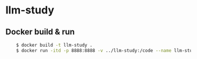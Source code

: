 # llm-study

## Docker build & run
``` bash
    $ docker build -t llm-study .
    $ docker run -itd -p 8888:8888 -v ../llm-study:/code --name llm-study llm-study:latest bash
```
